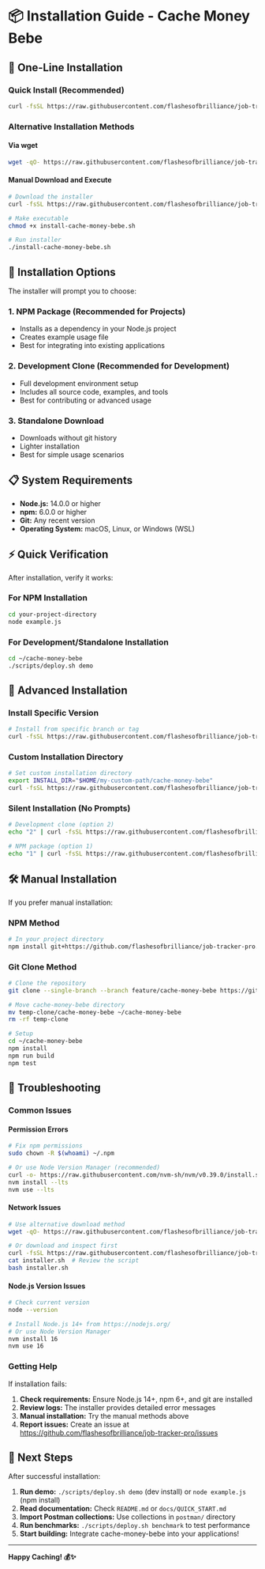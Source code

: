 # 📦 Installation Guide - Cache Money Bebe

## 🚀 One-Line Installation

### Quick Install (Recommended)
```bash
curl -fsSL https://raw.githubusercontent.com/flashesofbrilliance/job-tracker-pro/feature/cache-money-bebe/cache-money-bebe/install.sh | bash
```

### Alternative Installation Methods

#### Via wget
```bash
wget -qO- https://raw.githubusercontent.com/flashesofbrilliance/job-tracker-pro/feature/cache-money-bebe/cache-money-bebe/install.sh | bash
```

#### Manual Download and Execute
```bash
# Download the installer
curl -fsSL https://raw.githubusercontent.com/flashesofbrilliance/job-tracker-pro/feature/cache-money-bebe/cache-money-bebe/install.sh -o install-cache-money-bebe.sh

# Make executable
chmod +x install-cache-money-bebe.sh

# Run installer
./install-cache-money-bebe.sh
```

## 🎯 Installation Options

The installer will prompt you to choose:

### 1. NPM Package (Recommended for Projects)
- Installs as a dependency in your Node.js project
- Creates example usage file
- Best for integrating into existing applications

### 2. Development Clone (Recommended for Development)
- Full development environment setup
- Includes all source code, examples, and tools
- Best for contributing or advanced usage

### 3. Standalone Download
- Downloads without git history
- Lighter installation
- Best for simple usage scenarios

## 📋 System Requirements

- **Node.js:** 14.0.0 or higher
- **npm:** 6.0.0 or higher  
- **Git:** Any recent version
- **Operating System:** macOS, Linux, or Windows (WSL)

## ⚡ Quick Verification

After installation, verify it works:

### For NPM Installation
```bash
cd your-project-directory
node example.js
```

### For Development/Standalone Installation
```bash
cd ~/cache-money-bebe
./scripts/deploy.sh demo
```

## 🔧 Advanced Installation

### Install Specific Version
```bash
# Install from specific branch or tag
curl -fsSL https://raw.githubusercontent.com/flashesofbrilliance/job-tracker-pro/v1.0.0/cache-money-bebe/install.sh | bash
```

### Custom Installation Directory
```bash
# Set custom installation directory
export INSTALL_DIR="$HOME/my-custom-path/cache-money-bebe"
curl -fsSL https://raw.githubusercontent.com/flashesofbrilliance/job-tracker-pro/feature/cache-money-bebe/cache-money-bebe/install.sh | bash
```

### Silent Installation (No Prompts)
```bash
# Development clone (option 2)
echo "2" | curl -fsSL https://raw.githubusercontent.com/flashesofbrilliance/job-tracker-pro/feature/cache-money-bebe/cache-money-bebe/install.sh | bash

# NPM package (option 1)  
echo "1" | curl -fsSL https://raw.githubusercontent.com/flashesofbrilliance/job-tracker-pro/feature/cache-money-bebe/cache-money-bebe/install.sh | bash
```

## 🛠️ Manual Installation

If you prefer manual installation:

### NPM Method
```bash
# In your project directory
npm install git+https://github.com/flashesofbrilliance/job-tracker-pro.git#feature/cache-money-bebe:cache-money-bebe
```

### Git Clone Method
```bash
# Clone the repository
git clone --single-branch --branch feature/cache-money-bebe https://github.com/flashesofbrilliance/job-tracker-pro.git temp-clone

# Move cache-money-bebe directory
mv temp-clone/cache-money-bebe ~/cache-money-bebe
rm -rf temp-clone

# Setup
cd ~/cache-money-bebe
npm install
npm run build
npm test
```

## 🚨 Troubleshooting

### Common Issues

#### Permission Errors
```bash
# Fix npm permissions
sudo chown -R $(whoami) ~/.npm

# Or use Node Version Manager (recommended)
curl -o- https://raw.githubusercontent.com/nvm-sh/nvm/v0.39.0/install.sh | bash
nvm install --lts
nvm use --lts
```

#### Network Issues
```bash
# Use alternative download method
wget -qO- https://raw.githubusercontent.com/flashesofbrilliance/job-tracker-pro/feature/cache-money-bebe/cache-money-bebe/install.sh | bash

# Or download and inspect first
curl -fsSL https://raw.githubusercontent.com/flashesofbrilliance/job-tracker-pro/feature/cache-money-bebe/cache-money-bebe/install.sh -o installer.sh
cat installer.sh  # Review the script
bash installer.sh
```

#### Node.js Version Issues
```bash
# Check current version
node --version

# Install Node.js 14+ from https://nodejs.org/
# Or use Node Version Manager
nvm install 16
nvm use 16
```

### Getting Help

If installation fails:

1. **Check requirements:** Ensure Node.js 14+, npm 6+, and git are installed
2. **Review logs:** The installer provides detailed error messages
3. **Manual installation:** Try the manual methods above
4. **Report issues:** Create an issue at https://github.com/flashesofbrilliance/job-tracker-pro/issues

## 🎉 Next Steps

After successful installation:

1. **Run demo:** `./scripts/deploy.sh demo` (dev install) or `node example.js` (npm install)
2. **Read documentation:** Check `README.md` or `docs/QUICK_START.md`
3. **Import Postman collections:** Use collections in `postman/` directory
4. **Run benchmarks:** `./scripts/deploy.sh benchmark` to test performance
5. **Start building:** Integrate cache-money-bebe into your applications!

---

**Happy Caching! 💰✨**